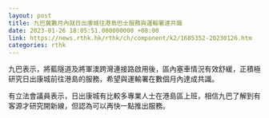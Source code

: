 ```yaml
---
layout: post
title: 九巴冀數月內就日出康城往港島巴士服務與運輸署達共識
date: 2023-01-26 18:05:51.000000000 +08:00
link: https://news.rthk.hk/rthk/ch/component/k2/1685352-20230126.htm
categories: rthk
---
```


九巴表示，將藍隧道及將軍澳跨灣連接路啟用後，區內塞車情況有效舒緩，正積極研究日出康城前往港島的服務，希望與運輸署在數個月內達成共識。

有立法會議員表示，日出康城有比較多專業人士在港島區上班，相信九巴了解到有客源才研究開新線，但認為可以再快一點推出服務。

